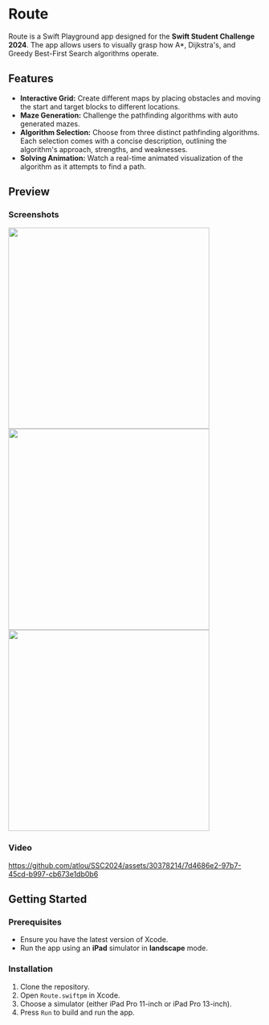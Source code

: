 # Route

Route is a Swift Playground app designed for the **Swift Student Challenge 2024**. The app allows users to visually grasp how A*, Dijkstra's, and Greedy Best-First Search algorithms operate.

## Features

- **Interactive Grid:** Create different maps by placing obstacles and moving the start and target blocks to different locations.
- **Maze Generation:** Challenge the pathfinding algorithms with auto generated mazes.
- **Algorithm Selection:** Choose from three distinct pathfinding algorithms. Each selection comes with a concise description, outlining the algorithm's approach, strengths, and weaknesses.
- **Solving Animation:** Watch a real-time animated visualization of the algorithm as it attempts to find a path.

## Preview

### Screenshots
<img src="https://github.com/atlou/SSC2024/assets/30378214/2482ff35-3332-4c60-b015-5e7ff70ee0a9" width="400px">
<img src="https://github.com/atlou/SSC2024/assets/30378214/01b34650-8885-4233-985b-5e1fcd5266a6" width="400px">
<img src="https://github.com/atlou/SSC2024/assets/30378214/0e955379-2741-49d6-9b3f-91c1249ce5d4" width="400px">

### Video
https://github.com/atlou/SSC2024/assets/30378214/7d4686e2-97b7-45cd-b997-cb673e1db0b6

## Getting Started

### Prerequisites

- Ensure you have the latest version of Xcode.
- Run the app using an **iPad** simulator in **landscape** mode.

### Installation
1. Clone the repository.
2. Open `Route.swiftpm` in Xcode.
3. Choose a simulator (either iPad Pro 11-inch or iPad Pro 13-inch).
4. Press `Run` to build and run the app.

